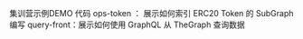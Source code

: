 
集训营示例DEMO 代码
ops-token ： 展示如何索引 ERC20 Token 的 SubGraph 编写 
query-front：展示如何使用 GraphQL 从 TheGraph 查询数据





